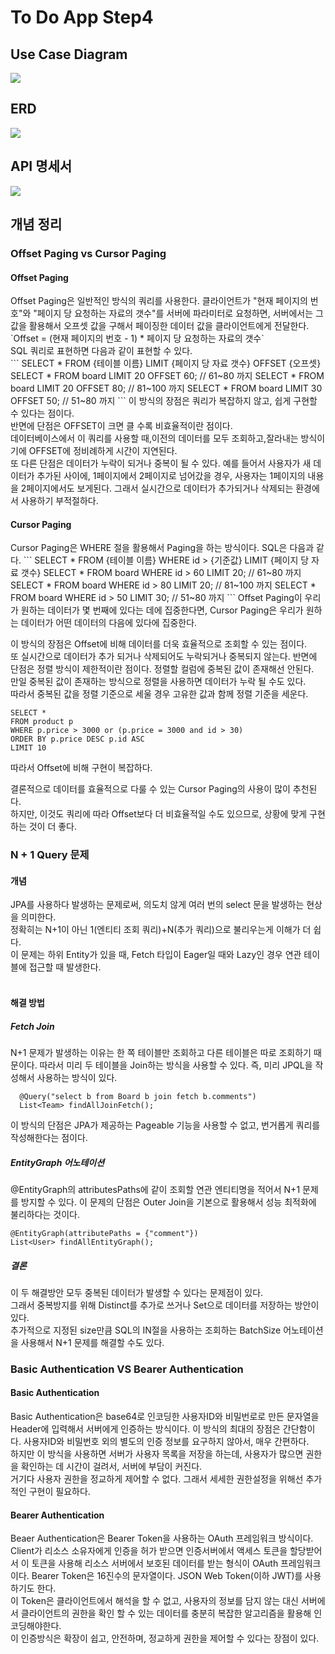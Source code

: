 <h1>To Do App Step4</h1>

<h2>Use Case Diagram</h2>
<img src="https://github.com/tlsgkdns/TodoApp/assets/24753709/4852588b-8275-43d3-b660-7a7c65a00e59">
<h2>ERD</h2>
<img src="https://github.com/tlsgkdns/todoApp/assets/24753709/38f0f804-15fe-4251-815a-d332bdcea12f">
<h2>API 명세서</h2>
<img src="https://github.com/tlsgkdns/todoApp/assets/24753709/e0621800-fdee-471c-b219-577c26575893">
<h2>개념 정리</h2>
<h3>Offset Paging vs Cursor Paging</h3>
<h4>Offset Paging</h4>
Offset Paging은 일반적인 방식의 쿼리를 사용한다.
클라이언트가 "현재 페이지의 번호"와 "페이지 당 요청하는 자료의 갯수"를 서버에 파라미터로 요청하면, 
서버에서는 그 값을 활용해서 오프셋 값을 구해서 페이징한 데이터 값을 클라이언트에게 전달한다.<br>
`Offset = (현재 페이지의 번호 - 1) * 페이지 당 요청하는 자료의 갯수`<br>
SQL 쿼리로 표현하면 다음과 같이 표현할 수 있다.<br>
```
SELECT * FROM {테이블 이름} LIMIT {페이지 당 자료 갯수} OFFSET {오프셋}
SELECT * FROM board LIMIT 20 OFFSET 60; // 61~80 까지
SELECT * FROM board LIMIT 20 OFFSET 80; // 81~100 까지
SELECT * FROM board LIMIT 30 OFFSET 50; // 51~80 까지
```
이 방식의 장점은 쿼리가 복잡하지 않고, 쉽게 구현할 수 있다는 점이다.<br>
반면에 단점은 OFFSET이 크면 클 수록 비효율적이란 점이다.<br> 
데이터베이스에서 이 쿼리를 사용할 때,이전의 데이터를 모두 조회하고,잘라내는 방식이기에 OFFSET에 정비례하게 시간이 지연된다.<br>
또 다른 단점은 데이터가 누락이 되거나 중복이 될 수 있다. 예를 들어서 사용자가 새 데이터가 추가된 사이에, 1페이지에서 2페이지로 넘어갔을 경우, 사용자는 1페이지의 내용을 2페이지에서도 보게된다.
그래서 실시간으로 데이터가 추가되거나 삭제되는 환경에서 사용하기 부적절하다.

<h4>Cursor Paging</h4>
Cursor Paging은 WHERE 절을 활용해서 Paging을 하는 방식이다.
SQL은 다음과 같다.
```
SELECT * FROM {테이블 이름} WHERE id > {기준값} LIMIT {페이지 당 자료 갯수}
SELECT * FROM board WHERE id > 60 LIMIT 20; // 61~80 까지
SELECT * FROM board WHERE id > 80 LIMIT 20; // 81~100 까지
SELECT * FROM board WHERE id > 50 LIMIT 30; // 51~80 까지
```
Offset Paging이 우리가 원하는 데이터가 몇 번째에 있다는 데에 집중한다면, Cursor Paging은 우리가 원하는 데이터가 어떤 데이터의 다음에 있다에 집중한다.

이 방식의 장점은 Offset에 비해 데이터를 더욱 효율적으로 조회할 수 있는 점이다. <br>
또 실시간으로 데이터가 추가 되거나 삭제되어도 누락되거나 중복되지 않는다.
반면에 단점은 정렬 방식이 제한적이란 점이다. 정렬할 컬럼에 중복된 값이 존재해선 안된다.<br>
만일 중복된 값이 존재하는 방식으로 정렬을 사용하면 데이터가 누락 될 수도 있다. <br>
따라서 중복된 값을 정렬 기준으로 세울 경우 고유한 값과 함께 정렬 기준을 세운다.
```
SELECT * 
FROM product p 
WHERE p.price > 3000 or (p.price = 3000 and id > 30)
ORDER BY p.price DESC p.id ASC
LIMIT 10
```
따라서 Offset에 비해 구현이 복잡하다.

결론적으로 데이터를 효율적으로 다룰 수 있는 Cursor Paging의 사용이 많이 추천된다.<br>
하지만, 이것도 쿼리에 따라 Offset보다 더 비효율적일 수도 있으므로, 상황에 맞게 구현하는 것이 더 좋다.

<h3> N + 1 Query 문제 </h3>
<h4>개념</h4>
JPA를 사용하다 발생하는 문제로써, 의도치 않게 여러 번의 select 문을 발생하는 현상을 의미한다. <br>
정확히는 N+1이 아닌 1(엔티티 조회 쿼리)+N(추가 쿼리)으로 불리우는게 이해가 더 쉽다.<br>
이 문제는 하위 Entity가 있을 때, Fetch 타입이 Eager일 때와 Lazy인 경우 연관 테이블에 접근할 때 발생한다.<br><br>
<h4>해결 방법</h4>
<h5>Fetch Join</h5>
N+1 문제가 발생하는 이유는 한 쪽 테이블만 조회하고 다른 테이블은 따로 조회하기 때문이다. 따라서 미리 두 테이블을 Join하는 방식을 사용할 수 있다.
즉, 미리 JPQL을 작성해서 사용하는 방식이 있다.

```
  @Query("select b from Board b join fetch b.comments")
  List<Team> findAllJoinFetch();
```

이 방식의 단점은 JPA가 제공하는 Pageable 기능을 사용할 수 없고, 번거롭게 쿼리를 작성해한다는 점이다.
<h5>EntityGraph 어노테이션</h5>
@EntityGraph의 attributesPaths에 같이 조회할 연관 엔티티명을 적어서 N+1 문제를 방지할 수 있다.
이 문제의 단점은 Outer Join을 기본으로 활용해서 성능 최적화에 불리하다는 것이다.

```
@EntityGraph(attributePaths = {"comment"})
List<User> findAllEntityGraph();
```
<h5>결론</h5>
이 두 해결방안 모두 중복된 데이터가 발생할 수 있다는 문제점이 있다. <br>
그래서 중복방지를 위해 Distinct를 추가로 쓰거나 Set으로 데이터를 저장하는 방안이 있다.<br>
추가적으로 지정된 size만큼 SQL의 IN절을 사용하는 조회하는 BatchSize 어노테이션을 사용해서 N+1 문제를 해결할 수도 있다.

<h3> Basic Authentication VS Bearer Authentication</h3>
<h4>Basic Authentication</h4>
Basic Authentication은 base64로 인코딩한 사용자ID와 비밀번로로 만든 문자열을 Header에 입력해서 서버에게 인증하는 방식이다.
이 방식의 최대의 장점은 간단함이다. 사용자ID와 비밀번호 외의 별도의 인증 정보를 요구하지 않아서, 매우 간편하다.<br>
하지만 이 방식을 사용하면 서버가 사용자 목록을 저장을 하는데, 사용자가 많으면 권한을 확인하는 데 시간이 걸려서, 서버에 부담이 커진다.<br>
거기다 사용자 권한을 정교하게 제어할 수 없다. 그래서 세세한 권한설정을 위해선 추가적인 구현이 필요하다.
<h4>Bearer Authentication</h4>
Beaer Authentication은 Bearer Token을 사용하는 OAuth 프레임워크 방식이다.<br>
Client가 리소스 소유자에게 인증을 허가 받으면 인증서버에서 액세스 토큰을 할당받어서 이 토큰을 사용해 리소스 서버에서 보호된 데이터를 받는 형식이 OAuth 프레임워크이다. 
Bearer Token은 16진수의 문자열이다. JSON Web Token(이하 JWT)를 사용하기도 한다.<br>
이 Token은 클라이언트에서 해석을 할 수 없고, 사용자의 정보를 담지 않는 대신 서버에서 클라이언트의 권한을 확인 할 수 있는 데이터를 충분히 복잡한 알고리즘을 활용해 인코딩해야한다.<br>
이 인증방식은 확장이 쉽고, 안전하며, 정교하게 권한을 제어할 수 있다는 장점이 있다.<br>
